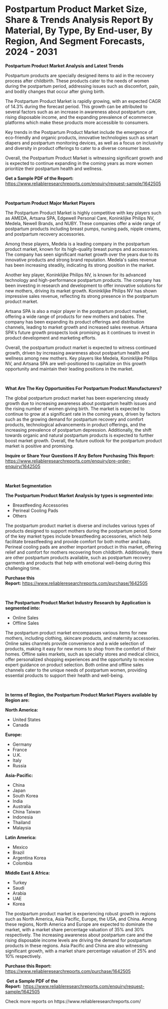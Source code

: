 <p><h1>Postpartum Product Market Size, Share & Trends Analysis Report By Material, By Type, By End-user, By Region, And Segment Forecasts, 2024 - 2031</h1></p><p><strong>Postpartum Product Market Analysis and Latest Trends</strong></p>
<p><p>Postpartum products are specially designed items to aid in the recovery process after childbirth. These products cater to the needs of women during the postpartum period, addressing issues such as discomfort, pain, and bodily changes that occur after giving birth. </p><p>The Postpartum Product Market is rapidly growing, with an expected CAGR of 14.3% during the forecast period. This growth can be attributed to several factors such as an increase in awareness about postpartum care, rising disposable income, and the expanding prevalence of ecommerce platforms which make these products more accessible to consumers. </p><p>Key trends in the Postpartum Product Market include the emergence of eco-friendly and organic products, innovative technologies such as smart diapers and postpartum monitoring devices, as well as a focus on inclusivity and diversity in product offerings to cater to a diverse consumer base. </p><p>Overall, the Postpartum Product Market is witnessing significant growth and is expected to continue expanding in the coming years as more women prioritize their postpartum health and wellness.</p></p>
<p><strong>Get a Sample PDF of the Report:&nbsp;</strong> <a href="https://www.reliableresearchreports.com/enquiry/request-sample/1642505">https://www.reliableresearchreports.com/enquiry/request-sample/1642505</a></p>
<p>&nbsp;</p>
<p><strong>Postpartum Product Major Market Players</strong></p>
<p><p>The Postpartum Product Market is highly competitive with key players such as AMEDA, Artsana SPA, Edgewell Personal Care, Koninklijke Philips NV, Medela, Newell Brands, and NUBY. These companies offer a wide range of postpartum products including breast pumps, nursing pads, nipple creams, and postpartum recovery accessories.</p><p>Among these players, Medela is a leading company in the postpartum product market, known for its high-quality breast pumps and accessories. The company has seen significant market growth over the years due to its innovative products and strong brand reputation. Medela's sales revenue has been increasing steadily, indicating its strong position in the market.</p><p>Another key player, Koninklijke Philips NV, is known for its advanced technology and high-performance postpartum products. The company has been investing in research and development to offer innovative solutions for new mothers, driving its market growth. Koninklijke Philips NV has shown impressive sales revenue, reflecting its strong presence in the postpartum product market.</p><p>Artsana SPA is also a major player in the postpartum product market, offering a wide range of products for new mothers and babies. The company has been expanding its product offerings and distribution channels, leading to market growth and increased sales revenue. Artsana SPA's future growth prospects look promising as it continues to invest in product development and marketing efforts.</p><p>Overall, the postpartum product market is expected to witness continued growth, driven by increasing awareness about postpartum health and wellness among new mothers. Key players like Medela, Koninklijke Philips NV, and Artsana SPA are well-positioned to capitalize on this growth opportunity and maintain their leading positions in the market.</p></p>
<p>&nbsp;</p>
<p><strong>What Are The Key Opportunities For Postpartum Product Manufacturers?</strong></p>
<p><p>The global postpartum product market has been experiencing steady growth due to increasing awareness about postpartum health issues and the rising number of women giving birth. The market is expected to continue to grow at a significant rate in the coming years, driven by factors such as the growing demand for postpartum recovery and comfort products, technological advancements in product offerings, and the increasing prevalence of postpartum depression. Additionally, the shift towards organic and natural postpartum products is expected to further boost market growth. Overall, the future outlook for the postpartum product market is positive and promising.</p></p>
<p><strong>Inquire or Share Your Questions If Any Before Purchasing This Report:</strong> <a href="https://www.reliableresearchreports.com/enquiry/pre-order-enquiry/1642505">https://www.reliableresearchreports.com/enquiry/pre-order-enquiry/1642505</a></p>
<p>&nbsp;</p>
<p><strong>Market Segmentation</strong></p>
<p><strong>The Postpartum Product Market Analysis by types is segmented into:</strong></p>
<p><ul><li>Breastfeeding Accessories</li><li>Perineal Cooling Pads</li><li>Others</li></ul></p>
<p><p>The postpartum product market is diverse and includes various types of products designed to support mothers during the postpartum period. Some of the key market types include breastfeeding accessories, which help facilitate breastfeeding and provide comfort for both mother and baby. Perineal cooling pads are another important product in this market, offering relief and comfort for mothers recovering from childbirth. Additionally, there are other postpartum products available, such as postpartum recovery garments and products that help with emotional well-being during this challenging time.</p></p>
<p><strong>Purchase this Report:&nbsp;</strong><a href="https://www.reliableresearchreports.com/purchase/1642505">https://www.reliableresearchreports.com/purchase/1642505</a></p>
<p>&nbsp;</p>
<p><strong>The Postpartum Product Market Industry Research by Application is segmented into:</strong></p>
<p><ul><li>Online Sales</li><li>Offline Sales</li></ul></p>
<p><p>The postpartum product market encompasses various items for new mothers, including clothing, skincare products, and maternity accessories. Online sales channels provide convenience and a wide selection of products, making it easy for new moms to shop from the comfort of their homes. Offline sales markets, such as specialty stores and medical clinics, offer personalized shopping experiences and the opportunity to receive expert guidance on product selection. Both online and offline sales channels cater to the unique needs of postpartum women, providing essential products to support their health and well-being.</p></p>
<p>&nbsp;</p>
<p><strong>In terms of Region, the Postpartum Product Market Players available by Region are:</strong></p>
<p>
    <p> <strong> North America: </strong>
        <ul>
            <li>United States</li>
            <li>Canada</li>
        </ul>
        </p> 
    <p> <strong> Europe: </strong>
        <ul>
            <li>Germany</li>
            <li>France</li>
            <li>U.K.</li>
            <li>Italy</li>
            <li>Russia</li>
        </ul>
        </p> 
    <p> <strong> Asia-Pacific: </strong>
        <ul>
            <li>China</li>
            <li>Japan</li>
            <li>South Korea</li>
            <li>India</li>
            <li>Australia</li>
            <li>China Taiwan</li>
            <li>Indonesia</li>
            <li>Thailand</li>
            <li>Malaysia</li>
        </ul>
        </p> 
    <p> <strong> Latin America: </strong>
        <ul>
            <li>Mexico</li>
            <li>Brazil</li>
            <li>Argentina Korea</li>
            <li>Colombia</li>
        </ul>
        </p> 
    <p> <strong> Middle East & Africa: </strong>
        <ul>
            <li>Turkey</li>
            <li>Saudi</li>
            <li>Arabia</li>
            <li>UAE</li>
            <li>Korea</li>
        </ul>
    </p>
    </p>
<p><p>The postpartum product market is experiencing robust growth in regions such as North America, Asia Pacific, Europe, the USA, and China. Among these regions, North America and Europe are expected to dominate the market, with a market share percentage valuation of 35% and 30% respectively. The increasing awareness about postpartum care and the rising disposable income levels are driving the demand for postpartum products in these regions. Asia Pacific and China are also witnessing significant growth, with a market share percentage valuation of 25% and 10% respectively.</p></p>
<p><strong>Purchase this Report: </strong><a href="https://www.reliableresearchreports.com/purchase/1642505">https://www.reliableresearchreports.com/purchase/1642505</a></p>
<p>&nbsp;<strong>Get a Sample PDF of the Report:&nbsp;&nbsp;</strong><a href="https://www.reliableresearchreports.com/enquiry/request-sample/1642505">https://www.reliableresearchreports.com/enquiry/request-sample/1642505</a></p>
<p><strong></strong></p>
<p>Check more reports on https://www.reliableresearchreports.com/</p>